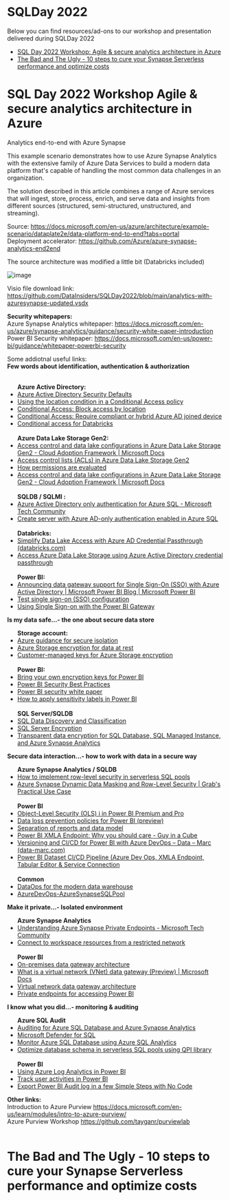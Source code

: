 # SQLDay 2022
Below you can find resources/ad-ons to our workshop and presentation delivered during SQLDay 2022

<ul>
 <li>
<a href="https://github.com/DataInsiders/SQLDay2022/blob/main/README.md#sql-day-2022-workshop--presentation-resources"> SQL Day 2022 Workshop: Agile & secure analytics architecture in Azure </a> </li>
  <li> <a href="https://github.com/DataInsiders/SQLDay2022/edit/main/README.md#the-bad-and-the-ugly---10-steps-to-cure-your-synapse-serverless-performance-and-optimize-costs"> The Bad and The Ugly - 10 steps to cure your Synapse Serverless performance and optimize costs </a> </li>
  
 </ul>

# SQL Day 2022 Workshop  Agile & secure analytics architecture in Azure 

Analytics end-to-end with Azure Synapse 

This example scenario demonstrates how to use Azure Synapse Analytics with the extensive family of Azure Data Services to build a modern data platform that's capable of handling the most common data challenges in an organization.

The solution described in this article combines a range of Azure services that will ingest, store, process, enrich, and serve data and insights from different sources (structured, semi-structured, unstructured, and streaming).

Source: https://docs.microsoft.com/en-us/azure/architecture/example-scenario/dataplate2e/data-platform-end-to-end?tabs=portal<br>
Deployment accelerator: https://github.com/Azure/azure-synapse-analytics-end2end

The source architecture was modified a little bit (Databricks included)

![image](https://user-images.githubusercontent.com/104371605/165725636-5ea58ff5-eb9e-477b-ad6a-9ee8ef5b3329.png)

Visio file download link: https://github.com/DataInsiders/SQLDay2022/blob/main/analytics-with-azuresynapse-updated.vsdx

<B>Security whitepapers:</B><br>
Azure Synapse Analytics whitepaper: https://docs.microsoft.com/en-us/azure/synapse-analytics/guidance/security-white-paper-introduction<br>
Power BI Security whitepaper: https://docs.microsoft.com/en-us/power-bi/guidance/whitepaper-powerbi-security<br>

Some addiotnal useful links:<br>
<B>Few words about identification, authentication & authorization</B><br>
<ul>
 <br>
 <B>Azure Active Directory:</B>
  <li> <a href="https://docs.microsoft.com/en-us/azure/active-directory/fundamentals/concept-fundamentals-security-defaults">Azure Active Directory Security Defaults</a> </li>
 <li> <a href="https://docs.microsoft.com/en-us/azure/active-directory/conditional-access/location-condition">Using the location condition in a Conditional Access policy</a> </li>
 <li> <a href="https://docs.microsoft.com/en-us/azure/active-directory/conditional-access/howto-conditional-access-policy-location"> Conditional Access: Block access by location</a> </li>
 <li> <a href="https://docs.microsoft.com/en-us/azure/active-directory/conditional-access/howto-conditional-access-policy-compliant-device">Conditional Access: Require compliant or hybrid Azure AD joined device</a> </li>
 <li> <a href="https://docs.microsoft.com/en-us/azure/databricks/administration-guide/access-control/conditional-access">Conditional access for Databricks</a> </li>
<br>
 <B>Azure Data Lake Storage Gen2:</B>
 <li> <a href="https://docs.microsoft.com/en-us/azure/cloud-adoption-framework/scenarios/data-management/best-practices/data-lake-access">Access control and data lake configurations in Azure Data Lake Storage Gen2 - Cloud Adoption Framework | Microsoft Docs </a> </li>
 <li> <a href="https://docs.microsoft.com/en-us/azure/storage/blobs/data-lake-storage-access-control">Access control lists (ACLs) in Azure Data Lake Storage Gen2</a> </li>
 <li> <a href="https://docs.microsoft.com/en-us/azure/storage/blobs/data-lake-storage-access-control-model#how-permissions-are-evaluated">How permissions are evaluated</a> </li>
 <li> <a href="https://docs.microsoft.com/en-us/azure/cloud-adoption-framework/scenarios/data-management/best-practices/data-lake-access">Access control and data lake configurations in Azure Data Lake Storage Gen2 - Cloud Adoption Framework | Microsoft Docs </a> </li>
<br>
 <B>SQLDB / SQLMI :</B>
 <li> <a href="https://techcommunity.microsoft.com/t5/azure-sql/azure-active-directory-only-authentication-for-azure-sql/ba-p/2417673"> Azure Active Directory only authentication for Azure SQL - Microsoft Tech Community</a> </li>
 <li> <a href="https://docs.microsoft.com/en-us/azure/azure-sql/database/authentication-azure-ad-only-authentication-create-server?tabs=azure-powershell&view=azuresql">Create server with Azure AD-only authentication enabled in Azure SQL</a> </li>
<br>
 <B>Databricks:</B>
 <li> <a href="https://databricks.com/blog/2019/10/24/simplify-data-lake-access-with-azure-ad-credential-passthrough.html#:~:text=Azure%20Databricks%20brings%20together%20the%20best%20of%20the,Azure%E2%80%99s%20cloud%20storage%20Azure%20Data%20Lake%20Storage%20%28ADLS%29">Simplify Data Lake Access with Azure AD Credential Passthrough (databricks.com)</a> </li>
 <li> <a href="https://docs.microsoft.com/en-us/azure/databricks/security/credential-passthrough/adls-passthrough#adls-aad-credentials">Access Azure Data Lake Storage using Azure Active Directory credential passthrough</a> </li>
<br>
 <B>Power BI:</B>
 <li> <a href="https://powerbi.microsoft.com/en-us/blog/announcing-data-gateway-support-for-single-sign-on-sso-with-azure-active-directory/">Announcing data gateway support for Single Sign-On (SSO) with Azure Active Directory | Microsoft Power BI Blog | Microsoft Power BI</a> </li>
 <li> <a href="https://docs.microsoft.com/en-us/power-bi/connect-data/service-gateway-sso-test-configuration">Test single sign-on (SSO) configuration</a> </li>
 <li> <a href="https://www.youtube.com/watch?v=6gDZBC-UV_w">Using Single Sign-on with the Power BI Gateway</a> </li>
 </ul>

<B>Is my data safe…- the one about secure data store</B><br>
<ul>
 <B>Storage account:</B><br>
 <li><a href="https://docs.microsoft.com/en-us/azure/azure-government/azure-secure-isolation-guidance">Azure guidance for secure isolation</a></li>
 <li><a href="https://docs.microsoft.com/en-us/azure/storage/common/storage-service-encryption">Azure Storage encryption for data at rest</a></li>
 <li><a href="https://docs.microsoft.com/en-us/azure/storage/common/customer-managed-keys-overview?toc=/azure/storage/blobs/toc.json">Customer-managed keys for Azure Storage encryption</a></li>
<br>
  <B>Power BI:</B>
  <li><a href="https://docs.microsoft.com/en-us/power-bi/enterprise/service-encryption-byok#:~:text=Power%20BI%20encrypts%20data%20at-rest%20and%20in%20process.,Data%20source%20and%20storage%20considerations%20for%20more%20information%29">Bring your own encryption keys for Power BI</a></li>
 <li><a href="https://www.youtube.com/watch?v=vLdm95YglZ0">Power BI Security Best Practices</a></li>
 <li><a href="https://docs.microsoft.com/en-us/power-bi/guidance/whitepaper-powerbi-security">Power BI security white paper</a></li>
 <li><a href="https://docs.microsoft.com/en-us/power-bi/enterprise/service-security-apply-data-sensitivity-labels#:~:text=In%20the%20Power%20BI%20service%2C%20you%20can%20apply,Sensitivity%20labels%20must%20be%20enabled%20for%20your%20organization">How to apply sensitivity labels in Power BI</a></li>
 <br>
 <B>SQL Server/SQLDB </B>
  <li><a href="https://docs.microsoft.com/en-us/sql/relational-databases/security/sql-data-discovery-and-classification?view=sql-server-ver15&tabs=t-sql"> SQL Data Discovery and Classification</a></li>
 <li><a href="https://docs.microsoft.com/en-us/sql/relational-databases/security/encryption/sql-server-encryption?view=sql-server-ver15 ">SQL Server Encryption</a></li>
 <li><a href="https://docs.microsoft.com/en-us/azure/azure-sql/database/transparent-data-encryption-tde-overview?view=azuresql&tabs=azure-portal">Transparent data encryption for SQL Database, SQL Managed Instance, and Azure Synapse Analytics</a></li>
 </ul>
 
<B>Secure data interaction…- how to work with data in a secure way</B><br>
<ul>
 <B> Azure Synapse Analytics / SQLDB</B>
 <li><a href="https://techcommunity.microsoft.com/t5/azure-synapse-analytics-blog/how-to-implement-row-level-security-in-serverless-sql-pools/ba-p/2354759">How to implement row-level security in serverless SQL pools</li>
 <li><a href="https://www.youtube.com/watch?v=XqaU-4ASF38">Azure Synapse Dynamic Data Masking and Row-Level Security | Grab's Practical Use Case</a></li>
 <BR> 
 <B>Power BI</B>
  <li><a href="https://powerbi.microsoft.com/en-us/blog/object-level-security-ols-now-available-for-public-preview-in-power-bi-premium/">Object-Level Security (OLS) i in Power BI Premium and Pro</li>
   <li><a href="https://docs.microsoft.com/en-us/power-bi/enterprise/service-security-dlp-policies-for-power-bi">Data loss prevention policies for Power BI (preview)</li>
    <li><a href="https://docs.microsoft.com/en-us/power-bi/guidance/report-separate-from-model">Separation of reports and data model</a></li>
    <li><a href="https://guyinacube.com/2021/09/09/power-bi-xmla-endpoint-why-you-should-care/">Power BI XMLA Endpoint: Why you should care - Guy in a Cube </a></li>
    <li><a href="https://data-marc.com/2019/11/12/versioning-and-ci-cd-for-power-bi-with-azure-devops/">Versioning and CI/CD for Power BI with Azure DevOps – Data – Marc (data-marc.com)</a></li>
  <li><a href="https://www.youtube.com/watch?v=8NHVFuvHwoI">Power BI Dataset CI/CD Pipeline (Azure Dev Ops, XMLA Endpoint, Tabular Editor & Service Connection</a></li>
 <br>
 <B> Common</B>
 <li><a href="https://docs.microsoft.com/en-us/azure/architecture/example-scenario/data-warehouse/dataops-mdw">DataOps for the modern data warehouse</a></li>
 <li><a href="https://github.com/kevchant/AzureDevOps-AzureSynapseSQLPool/wiki">AzureDevOps-AzureSynapseSQLPool</a></li>
 </ul>
 
 <B>Make it private…- Isolated environment</B>
 <BR>
   
 <ul>
  <B>Azure Synapse Analytics</B>
 <li><a href="https://techcommunity.microsoft.com/t5/azure-architecture-blog/understanding-azure-synapse-private-endpoints/ba-p/2281463">Understanding Azure Synapse Private Endpoints - Microsoft Tech Community</a></li>
 <li><a href="https://docs.microsoft.com/en-us/azure/synapse-analytics/security/how-to-connect-to-workspace-from-restricted-network">Connect to workspace resources from a restricted network</a></li>
 <br>
 <B>Power BI</B>
 <li><a href="https://docs.microsoft.com/en-us/data-integration/gateway/service-gateway-onprem-indepth">On-premises data gateway architecture</a></li>
 <li><a href="https://docs.microsoft.com/en-us/data-integration/vnet/overview">What is a virtual network (VNet) data gateway (Preview) | Microsoft Docs </a></li>
 <li><a href="https://docs.microsoft.com/en-us/data-integration/vnet/data-gateway-architecture">Virtual network data gateway architecture</a></li>
 <li><a href="https://docs.microsoft.com/en-us/power-bi/enterprise/service-security-private-links#:~:text=Private%20endpoints%20guarantee%20that%20traffic%20going%20into%20your,artifacts%20must%20come%20from%20the%20established%20private%20link">Private endpoints for accessing Power BI</a></li>
 </ul>
 <B>I know what you did…- monitoring & auditing</B>
 <BR>
   
 <ul>
  <B>Azure SQL Audit </B>
 <li><a href="https://docs.microsoft.com/en-us/azure/azure-sql/database/auditing-overview?view=azuresql">Auditing for Azure SQL Database and Azure Synapse Analytics</a></li>
 <li><a href="https://docs.microsoft.com/en-us/azure/azure-sql/database/azure-defender-for-sql?view=azuresql">Microsoft Defender for SQL</a></li>
  <li><a href="https://docs.microsoft.com/en-us/azure/azure-monitor/insights/azure-sql#:~:text=Azure%20SQL%20Analytics%20is%20a%20cloud-only%20monitoring%20solution,or%20in%20virtual%20machines.%20Azure%20SQL%20Analytics%20options">Monitor Azure SQL Database using Azure SQL Analytics</a></li>
   <li><a href="https://techcommunity.microsoft.com/t5/azure-synapse-analytics-blog/optimize-database-schema-in-serverless-sql-pools-using-qpi/ba-p/3252140">Optimize database schema in serverless SQL pools using QPI library</a></li>
 <br>
 <B>Power BI</B>
 <li><a href="https://docs.microsoft.com/en-us/power-bi/transform-model/log-analytics/desktop-log-analytics-overview">Using Azure Log Analytics in Power BI</a></li>
 <li><a href="https://docs.microsoft.com/en-us/power-bi/admin/service-admin-auditing">Track user activities in Power BI</a></li>
 <li><a href="https://radacad.com/export-power-bi-audit-log-in-a-few-simple-steps-with-no-code#:~:text=The%20Audit%20log%20of%20Power%20BI%20is%20all,Analyze%20in%20Excel%2C%20and%20much%20more%20useful%20information.">Export Power BI Audit log in a few Simple Steps with No Code</a></li>
  </ul>

  
  <B>Other links:</B><br>
  Introduction to Azure Purview  https://docs.microsoft.com/en-us/learn/modules/intro-to-azure-purview/ <BR>
  Azure Purview Workshop https://github.com/tayganr/purviewlab<BR><BR>
   
    
# The Bad and The Ugly - 10 steps to cure your Synapse Serverless performance and optimize costs
